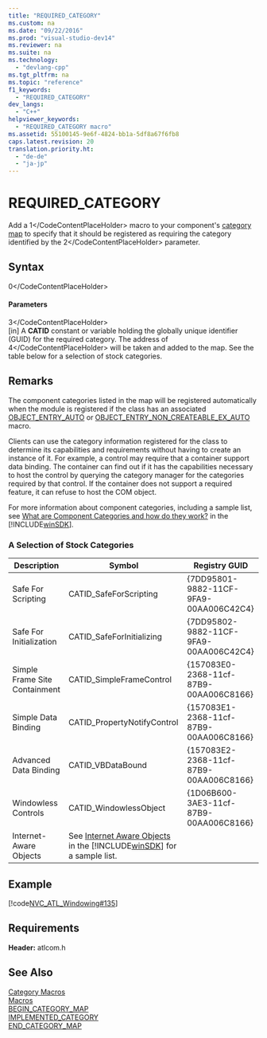 ```yaml
---
title: "REQUIRED_CATEGORY"
ms.custom: na
ms.date: "09/22/2016"
ms.prod: "visual-studio-dev14"
ms.reviewer: na
ms.suite: na
ms.technology: 
  - "devlang-cpp"
ms.tgt_pltfrm: na
ms.topic: "reference"
f1_keywords: 
  - "REQUIRED_CATEGORY"
dev_langs: 
  - "C++"
helpviewer_keywords: 
  - "REQUIRED_CATEGORY macro"
ms.assetid: 55100145-9e6f-4824-bb1a-5df8a67f6fb8
caps.latest.revision: 20
translation.priority.ht: 
  - "de-de"
  - "ja-jp"
---
```

# REQUIRED_CATEGORY
Add a <CodeContentPlaceHolder>1\</CodeContentPlaceHolder> macro to your component's [category map](../vs140/begin_category_map.md) to specify that it should be registered as requiring the category identified by the <CodeContentPlaceHolder>2\</CodeContentPlaceHolder> parameter.  
  
## Syntax  
  
<CodeContentPlaceHolder>0\</CodeContentPlaceHolder>  
#### Parameters  
 <CodeContentPlaceHolder>3\</CodeContentPlaceHolder>  
 [in] A **CATID** constant or variable holding the globally unique identifier (GUID) for the required category. The address of <CodeContentPlaceHolder>4\</CodeContentPlaceHolder> will be taken and added to the map. See the table below for a selection of stock categories.  
  
## Remarks  
 The component categories listed in the map will be registered automatically when the module is registered if the class has an associated [OBJECT_ENTRY_AUTO](../vs140/object_entry_auto.md) or [OBJECT_ENTRY_NON_CREATEABLE_EX_AUTO](../vs140/object_entry_non_createable_ex_auto.md) macro.  
  
 Clients can use the category information registered for the class to determine its capabilities and requirements without having to create an instance of it. For example, a control may require that a container support data binding. The container can find out if it has the capabilities necessary to host the control by querying the category manager for the categories required by that control. If the container does not support a required feature, it can refuse to host the COM object.  
  
 For more information about component categories, including a sample list, see [What are Component Categories and how do they work?](http://msdn.microsoft.com/library/windows/desktop/ms694322) in the [!INCLUDE[winSDK](../vs140/includes/winsdk_md.md)].  
  
### A Selection of Stock Categories  
  
|Description|Symbol|Registry GUID|  
|-----------------|------------|-------------------|  
|Safe For Scripting|CATID_SafeForScripting|{7DD95801-9882-11CF-9FA9-00AA006C42C4}|  
|Safe For Initialization|CATID_SafeForInitializing|{7DD95802-9882-11CF-9FA9-00AA006C42C4}|  
|Simple Frame Site Containment|CATID_SimpleFrameControl|{157083E0-2368-11cf-87B9-00AA006C8166}|  
|Simple Data Binding|CATID_PropertyNotifyControl|{157083E1-2368-11cf-87B9-00AA006C8166}|  
|Advanced Data Binding|CATID_VBDataBound|{157083E2-2368-11cf-87B9-00AA006C8166}|  
|Windowless Controls|CATID_WindowlessObject|{1D06B600-3AE3-11cf-87B9-00AA006C8166}|  
|Internet-Aware Objects|See [Internet Aware Objects](http://msdn.microsoft.com/library/windows/desktop/ms690561) in the [!INCLUDE[winSDK](../vs140/includes/winsdk_md.md)] for a sample list.||  
  
## Example  
 [!code[NVC_ATL_Windowing#135](../vs140/codesnippet/CPP/required_category_1.h)]  
  
## Requirements  
 **Header:** atlcom.h  
  
## See Also  
 [Category Macros](../vs140/category-macros.md)   
 [Macros](../vs140/atl-macros.md)   
 [BEGIN_CATEGORY_MAP](../vs140/begin_category_map.md)   
 [IMPLEMENTED_CATEGORY](../vs140/implemented_category.md)   
 [END_CATEGORY_MAP](../vs140/end_category_map.md)